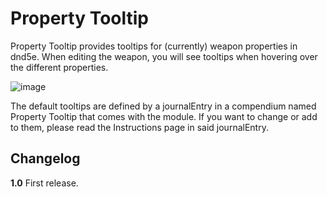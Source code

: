 # Property Tooltip

Property Tooltip provides tooltips for (currently) weapon properties in dnd5e. When editing the weapon, you will see tooltips when hovering over the different properties.

![image](https://user-images.githubusercontent.com/39592771/232679143-9917a85d-c461-4892-bd26-27ba57cbc4d7.png)

The default tooltips are defined by a journalEntry in a compendium named Property Tooltip that comes with the module. If you want to change or add to them, please read the Instructions page in said journalEntry.

## Changelog

**1.0** First release.

